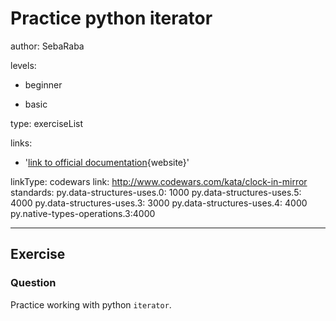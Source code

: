 # Practice python iterator
author: SebaRaba

levels:

  - beginner

  - basic

type: exerciseList

links:

  - '[link to official documentation](https://docs.python.org/3/tutorial/datastructures.html){website}'

linkType: codewars
link: http://www.codewars.com/kata/clock-in-mirror
standards:
  py.data-structures-uses.0: 1000
  py.data-structures-uses.5: 4000
  py.data-structures-uses.3: 3000
  py.data-structures-uses.4: 4000
  py.native-types-operations.3:4000

---
## Exercise
### Question
Practice working with python `iterator`.

